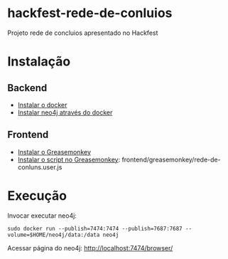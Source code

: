 # hackfest-rede-de-conluios
Projeto rede de concluios apresentado no Hackfest



# Instalação

## Backend
- [Instalar o docker](https://www.docker.com)
- [Instalar neo4j através do docker](https://neo4j.com/developer/docker/)

## Frontend
- [Instalar o Greasemonkey](http://www.greasespot.net/)
- [Instalar o script no Greasemonkey](https://wiki.greasespot.net/Greasemonkey_Manual:Installing_Scripts): frontend/greasemonkey/rede-de-conluns.user.js

# Execução

Invocar executar neo4j:

    sudo docker run --publish=7474:7474 --publish=7687:7687 --volume=$HOME/neo4j/data:/data neo4j

Acessar página do neo4j: [http://localhost:7474/browser/](http://localhost:7474/browser/)

